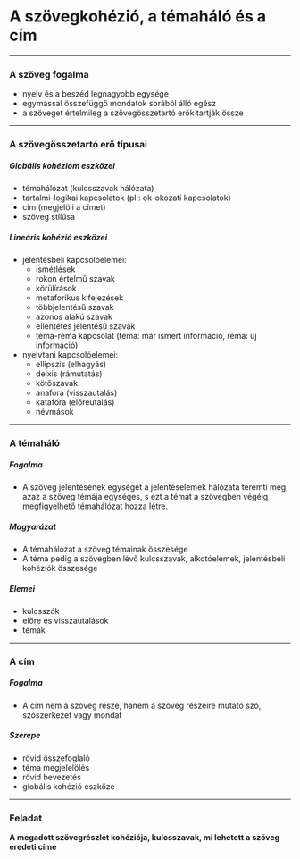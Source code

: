 # A szövegkohézió, a témaháló és a cím
---

### A szöveg fogalma
- nyelv és a beszéd legnagyobb egysége
- egymással összefüggő mondatok sorából álló egész
- a szöveget értelmileg a szövegösszetartó erők tartják össze

---

### A szövegösszetartó erő típusai

##### Globális kohézióm eszközei
- témahálózat (kulcsszavak hálózata)
- tartalmi-logikai kapcsolatok (pl.: ok-okozati kapcsolatok)
- cím (megjelöli a címet)
- szöveg stílúsa

##### Lineáris kohézió eszközei
- jelentésbeli kapcsolóelemei:
	- ismétlések
	- rokon értelmű szavak
	- körülírások
	- metaforikus kifejezések
	- többjelentésű szavak
	- azonos alakú szavak
	- ellentétes jelentésű szavak
	- téma-réma kapcsolat (téma: már ismert információ, réma: új információ)
- nyelvtani kapcsolóelemei:
	- ellipszis (elhagyás)
	- deixis (rámutatás)
	- kötőszavak 
	- anafora (visszautalás)
	- katafora (előreutalás)
	- névmások

---

### A témaháló 

##### Fogalma
- A szöveg jelentésének egységét a jelentéselemek hálózata teremti meg, azaz a szöveg témája egységes, s ezt a témát a szövegben végéig megfigyelhető témahálózat hozza létre.

##### Magyarázat
- A témahálózat a szöveg témáinak összesége
- A téma pedig a szövegben lévő kulcsszavak, alkotóelemek, jelentésbeli kohéziók összesége

##### Elemei
- kulcsszók
- előre és visszautalások
- témák

---

### A cím 

##### Fogalma
- A cím nem a szöveg része, hanem a szöveg részeire mutató szó, szószerkezet vagy mondat

##### Szerepe
- rövid összefoglaló
- téma megjelelölés
- rövid bevezetés
- globális kohézió eszköze

---

### Feladat
**A megadott szövegrészlet kohéziója, kulcsszavak, mi lehetett a szöveg eredeti címe**